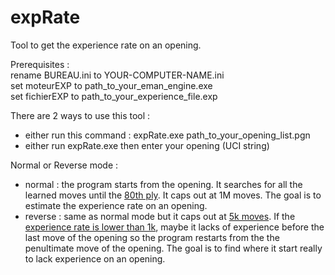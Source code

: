 # expRate
Tool to get the experience rate on an opening.<p>

Prerequisites :<br>
rename BUREAU.ini to YOUR-COMPUTER-NAME.ini<br>
set moteurEXP to path_to_your_eman_engine.exe<br>
set fichierEXP to path_to_your_experience_file.exp<p>

There are 2 ways to use this tool :<br>
- either run this command : expRate.exe path_to_your_opening_list.pgn<br>
- either run expRate.exe then enter your opening (UCI string)<p>

Normal or Reverse mode :<br>
- normal : the program starts from the opening. It searches for all the learned moves until the [80th ply](https://github.com/chris13300/expRate/blob/main/expRate/modMain.vb#L67). It caps out at 1M moves. The goal is to estimate the experience rate on an opening.
- reverse : same as normal mode but it caps out at [5k moves](https://github.com/chris13300/expRate/blob/main/expRate/modMain.vb#L243). If the [experience rate is lower than 1k](https://github.com/chris13300/expRate/blob/main/expRate/modMain.vb#L256), maybe it lacks of experience before the last move of the opening so the program restarts from the the penultimate move of the opening. The goal is to find where it start really to lack experience on an opening.
